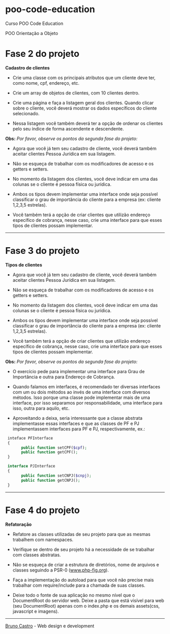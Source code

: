 # poo-code-education
Curso POO Code Education

POO Orientação a Objeto

# Fase 2 do projeto
<b>Cadastro de clientes</b>

- Crie uma classe com os principais atributos que um cliente deve ter, como nome, cpf, endereço, etc.

- Crie um array de objetos de clientes, com 10 clientes dentro.

- Crie uma página e faça a listagem geral dos clientes. Quando clicar sobre o cliente, você deverá mostrar os dados específicos do cliente selecionado.

- Nessa listagem você também deverá ter a opção de ordenar os clientes pelo seu índice de forma ascendente e descendente.

<b>Obs:</b>
<i>Por favor, observe os pontos da segunda fase do projeto:</i>

- Agora que você já tem seu cadastro de cliente, você deverá também aceitar clientes Pessoa Jurídica em sua listagem.

- Não se esqueça de trabalhar com os modificadores de acesso e os getters e setters.

- No momento da listagem dos clientes, você deve indicar em uma das colunas se o cliente é pessoa física ou jurídica.

- Ambos os tipos devem implementar uma interface onde seja possível classificar o grau de importância do cliente para a empresa (ex: cliente 1,2,3,5 estrelas).

- Você também terá a opção de criar clientes que utilizão endereço específico de cobrança, nesse caso, crie uma interface para que esses tipos de clientes possam implementar.
<hr>

# Fase 3 do projeto
<b>Tipos de clientes</b>

 - Agora que você já tem seu cadastro de cliente, você deverá também aceitar clientes Pessoa Jurídica em sua listagem.

 - Não se esqueça de trabalhar com os modificadores de acesso e os getters e setters.

 - No momento da listagem dos clientes, você deve indicar em uma das colunas se o cliente é pessoa física ou jurídica.

 - Ambos os tipos devem implementar uma interface onde seja possível classificar o grau de importância do cliente para a empresa (ex: cliente 1,2,3,5 estrelas).

 - Você também terá a opção de criar clientes que utilizão endereço específico de cobrança, nesse caso, crie uma interface para que esses tipos de clientes possam implementar.

 <b>Obs:</b>
 <i>Por favor, observe os pontos da segunda fase do projeto:</i>

 - O exercício pede para implementar uma interface para Grau de Importância e outra para Endereço de Cobrança.

 - Quando falamos em interfaces, é recomendado ter diversas interfaces com um ou dois métodos ao invés de uma interface com diversos métodos. Isso porque uma classe pode implementar mais de uma interface, por isso separamos por responsabilidade, uma interface para isso, outra para aquilo, etc.

  - Aproveitando a deixa, seria interessante que a classe abstrata implementasse essas interfaces e que as classes de PF e PJ implementassem interfaces para PF e PJ, respectivamente, ex.:

```PHP
 inteface PFInterface
 {
       public function setCPF($cpf);
       public function getCPF();
 }

 interface PJInterface
 {
       public function setCNPJ($cnpj);
       public function getCNPJ();
 }
 ```
 <hr>

 # Fase 4 do projeto
 <b>Refatoração</b>

  - Refatore as classes utilizadas de seu projeto para que as mesmas trabalhem com namespaces.

  - Verifique se dentro de seu projeto há a necessidade de se trabalhar com classes abstratas.

  - Não se esqueça de criar a estrutura de diretórios, nome de arquivos e classes seguindo a PSR-0 (www.php-fig.org).

  - Faça a implementação do autoload para que você não precise mais trabalhar com require/include para a chamada de suas classes.

  - Deixe todo o fonte de sua aplicação no mesmo nível que o DocumentRoot do servidor web. Deixe a pasta que está visível para web (seu DocumentRoot) apenas com o index.php e os demais assets(css, javascript e imagens).
  
  ------------------------------------------------------------------------------------------
  [Bruno Castro](http://www.bhzautomacao.com.br) - Web design e development